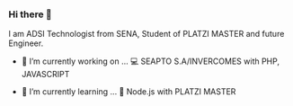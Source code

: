 ### Hi there 👋

I am ADSI Technologist from SENA, Student of PLATZI MASTER and future Engineer.



- 🔭 I’m currently working on ...
    💻 SEAPTO S.A/INVERCOMES with PHP, JAVASCRIPT

- 🌱 I’m currently learning ...
    📕 Node.js with PLATZI MASTER

